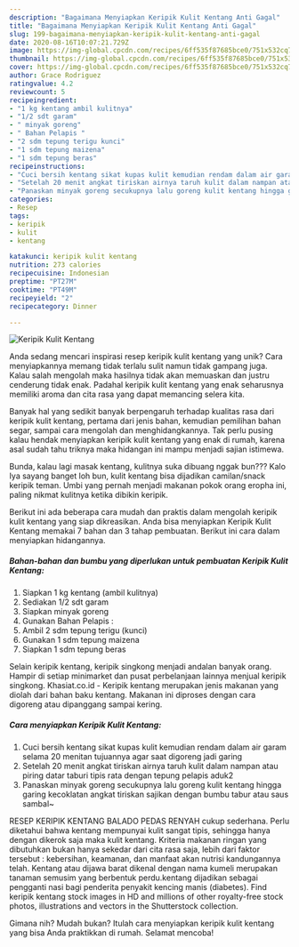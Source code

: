 ```yaml
---
description: "Bagaimana Menyiapkan Keripik Kulit Kentang Anti Gagal"
title: "Bagaimana Menyiapkan Keripik Kulit Kentang Anti Gagal"
slug: 199-bagaimana-menyiapkan-keripik-kulit-kentang-anti-gagal
date: 2020-08-16T10:07:21.729Z
image: https://img-global.cpcdn.com/recipes/6ff535f87685bce0/751x532cq70/keripik-kulit-kentang-foto-resep-utama.jpg
thumbnail: https://img-global.cpcdn.com/recipes/6ff535f87685bce0/751x532cq70/keripik-kulit-kentang-foto-resep-utama.jpg
cover: https://img-global.cpcdn.com/recipes/6ff535f87685bce0/751x532cq70/keripik-kulit-kentang-foto-resep-utama.jpg
author: Grace Rodriguez
ratingvalue: 4.2
reviewcount: 5
recipeingredient:
- "1 kg kentang ambil kulitnya"
- "1/2 sdt garam"
- " minyak goreng"
- " Bahan Pelapis "
- "2 sdm tepung terigu kunci"
- "1 sdm tepung maizena"
- "1 sdm tepung beras"
recipeinstructions:
- "Cuci bersih kentang sikat kupas kulit kemudian rendam dalam air garam selama 20 menitan tujuannya agar saat digoreng jadi garing"
- "Setelah 20 menit angkat tiriskan airnya taruh kulit dalam nampan atau piring datar taburi tipis rata dengan tepung pelapis aduk2"
- "Panaskan minyak goreng secukupnya lalu goreng kulit kentang hingga garing kecoklatan angkat tiriskan sajikan dengan bumbu tabur atau saus sambal~"
categories:
- Resep
tags:
- keripik
- kulit
- kentang

katakunci: keripik kulit kentang 
nutrition: 273 calories
recipecuisine: Indonesian
preptime: "PT27M"
cooktime: "PT49M"
recipeyield: "2"
recipecategory: Dinner

---
```



![Keripik Kulit Kentang](https://img-global.cpcdn.com/recipes/6ff535f87685bce0/751x532cq70/keripik-kulit-kentang-foto-resep-utama.jpg)

Anda sedang mencari inspirasi resep keripik kulit kentang yang unik? Cara menyiapkannya memang tidak terlalu sulit namun tidak gampang juga. Kalau salah mengolah maka hasilnya tidak akan memuaskan dan justru cenderung tidak enak. Padahal keripik kulit kentang yang enak seharusnya memiliki aroma dan cita rasa yang dapat memancing selera kita.

Banyak hal yang sedikit banyak berpengaruh terhadap kualitas rasa dari keripik kulit kentang, pertama dari jenis bahan, kemudian pemilihan bahan segar, sampai cara mengolah dan menghidangkannya. Tak perlu pusing kalau hendak menyiapkan keripik kulit kentang yang enak di rumah, karena asal sudah tahu triknya maka hidangan ini mampu menjadi sajian istimewa.

Bunda, kalau lagi masak kentang, kulitnya suka dibuang nggak bun??? Kalo Iya sayang banget loh bun, kulit kentang bisa dijadikan camilan/snack keripik teman. Umbi yang pernah menjadi makanan pokok orang eropha ini, paling nikmat kulitnya ketika dibikin keripik.


Berikut ini ada beberapa cara mudah dan praktis dalam mengolah keripik kulit kentang yang siap dikreasikan. Anda bisa menyiapkan Keripik Kulit Kentang memakai 7 bahan dan 3 tahap pembuatan. Berikut ini cara dalam menyiapkan hidangannya.

<!--inarticleads1-->

##### Bahan-bahan dan bumbu yang diperlukan untuk pembuatan Keripik Kulit Kentang:

1. Siapkan 1 kg kentang (ambil kulitnya)
1. Sediakan 1/2 sdt garam
1. Siapkan  minyak goreng
1. Gunakan  Bahan Pelapis :
1. Ambil 2 sdm tepung terigu (kunci)
1. Gunakan 1 sdm tepung maizena
1. Siapkan 1 sdm tepung beras


Selain keripik kentang, keripik singkong menjadi andalan banyak orang. Hampir di setiap minimarket dan pusat perbelanjaan lainnya menjual keripik singkong. Khasiat.co.id - Keripik kentang merupakan jenis makanan yang diolah dari bahan baku kentang. Makanan ini diproses dengan cara digoreng atau dipanggang sampai kering. 

<!--inarticleads2-->

##### Cara menyiapkan Keripik Kulit Kentang:

1. Cuci bersih kentang sikat kupas kulit kemudian rendam dalam air garam selama 20 menitan tujuannya agar saat digoreng jadi garing
1. Setelah 20 menit angkat tiriskan airnya taruh kulit dalam nampan atau piring datar taburi tipis rata dengan tepung pelapis aduk2
1. Panaskan minyak goreng secukupnya lalu goreng kulit kentang hingga garing kecoklatan angkat tiriskan sajikan dengan bumbu tabur atau saus sambal~


RESEP KERIPIK KENTANG BALADO PEDAS RENYAH cukup sederhana. Perlu diketahui bahwa kentang mempunyai kulit sangat tipis, sehingga hanya dengan dikerok saja maka kulit kentang. Kriteria makanan ringan yang dibutuhkan bukan hanya sekedar dari cita rasa saja, lebih dari faktor tersebut : kebersihan, keamanan, dan manfaat akan nutrisi kandungannya telah. Kentang atau dijawa barat dikenal dengan nama kumeli merupakan tanaman semusim yang berbentuk perdu.kentang dijadikan sebagai pengganti nasi bagi penderita penyakit kencing manis (diabetes). Find keripik kentang stock images in HD and millions of other royalty-free stock photos, illustrations and vectors in the Shutterstock collection. 

Gimana nih? Mudah bukan? Itulah cara menyiapkan keripik kulit kentang yang bisa Anda praktikkan di rumah. Selamat mencoba!
